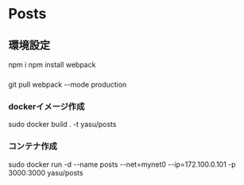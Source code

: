 # Posts


## 環境設定
npm i
npm install webpack



### 
git pull
webpack --mode production
### dockerイメージ作成
sudo docker build . -t yasu/posts
### コンテナ作成
sudo docker run -d --name posts --net=mynet0 --ip=172.100.0.101 -p 3000:3000 yasu/posts

